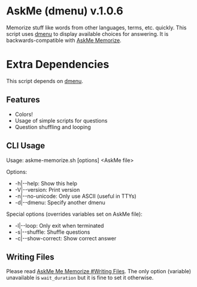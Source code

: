 # AskMe (dmenu) v.1.0.6
Memorize stuff like words from other languages, terms, etc. quickly.
This script uses [dmenu](https://tools.suckless.org/dmenu/) to display available choices for answering. It is backwards-compatible with [AskMe Memorize](../memorize).

# Extra Dependencies
This script depends on [dmenu](https://tools.suckless.org/dmenu/).

## Features
- Colors!
- Usage of simple scripts for questions
- Question shuffling and looping

## CLI Usage
Usage: askme-memorize.sh [options] \<AskMe file\>

Options:
- -h|--help: Show this help
- -V|--version: Print version
- -n|--no-unicode: Only use ASCII (useful in TTYs)
- -d|--dmenu: Specify another dmenu

Special options (overrides variables set on AskMe file):
- -l|--loop: Only exit when terminated
- -s|--shuffle: Shuffle questions
- -c|--show-correct: Show correct answer

## Writing Files
Please read [AskMe Me Memorize #Writing Files](../memorize/doc.md). The only option (variable) unavailable is `wait_duration` but it is fine to set it otherwise.
